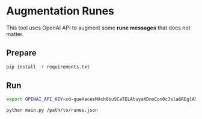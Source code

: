 # Augmentation Runes

This tool uses OpenAI API to augment some **rune messages** that does not matter.

## Prepare
```bash
pip install -r requirements.txt
```

## Run
```bash
export OPENAI_API_KEY=xd-queHacesMAch0buSCaTELAtuyaXDnoCon0c3sla6REglASXd

python main.py /path/to/runes.json
```
